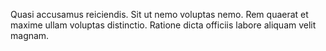 Quasi accusamus reiciendis.
Sit ut nemo voluptas nemo.
Rem quaerat et maxime ullam voluptas distinctio.
Ratione dicta officiis labore aliquam velit magnam.
